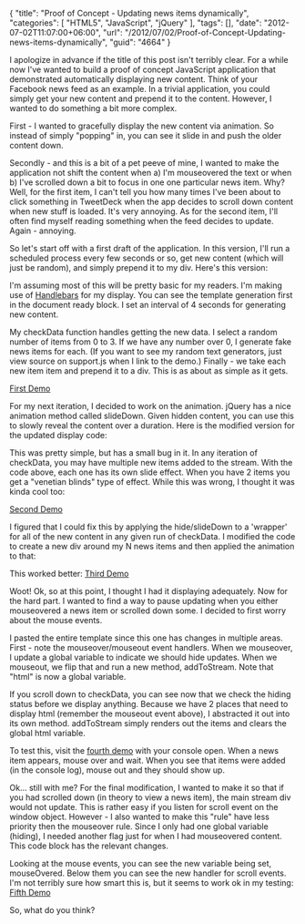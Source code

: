 {
	"title": "Proof of Concept - Updating news items dynamically",
	"categories": [
		"HTML5",
		"JavaScript",
		"jQuery"
	],
	"tags": [],
	"date": "2012-07-02T11:07:00+06:00",
	"url": "/2012/07/02/Proof-of-Concept-Updating-news-items-dynamically",
	"guid": "4664"
}

I apologize in advance if the title of this post isn't terribly clear. For a while now I've wanted to build a proof of concept JavaScript application that demonstrated automatically displaying new content. Think of your Facebook news feed as an example.  In a trivial application, you could simply get your new content and prepend it to the content. However, I wanted to do something a bit more complex.
<!--more-->
First - I wanted to gracefully display the new content via animation. So instead of simply "popping" in, you can see it slide in and push the older content down. 

Secondly - and this is a bit of a pet peeve of mine, I wanted to make the application not shift the content when a) I'm mouseovered the text or when b) I've scrolled down a bit to focus in one one particular news item. Why? Well, for the first item, I can't tell you how many times I've been about to click something in TweetDeck when the app decides to scroll down content when new stuff is loaded. It's very annoying. As for the second item, I'll often find myself reading something when the feed decides to update. Again - annoying. 

So let's start off with a first draft of the application. In this version, I'll run a scheduled process every few seconds or so, get new content (which will just be random), and simply prepend it to my div. Here's this version:

<script src="https://gist.github.com/3033537.js?file=gistfile1.html"></script>

I'm assuming most of this will be pretty basic for my readers. I'm making use of <a href="http://www.handlebarsjs.com">Handlebars</a> for my display. You can see the template generation first in the document ready block. I set an interval of 4 seconds for generating new content. 

My checkData function handles getting the new data. I select a random number of items from 0 to 3. If we have any number over 0, I generate fake news items for each. (If you want to see my random text generators, just view source on support.js when I link to the demo.) Finally - we take each new item item and prepend it to a div. This is as about as simple as it gets. 

<a href="http://www.raymondcamden.com/demos/2012/jul/2/test1.html">First Demo</a>

For my next iteration, I decided to work on the animation. jQuery has a nice animation method called slideDown. Given hidden content, you can use this to slowly reveal the content over a duration. Here is the modified version for the updated display code:

<script src="https://gist.github.com/3033555.js?file=gistfile1.js"></script>

This was pretty simple, but has a small bug in it. In any iteration of checkData, you may have multiple new items added to the stream. With the code above, each one has its own slide effect. When you have 2 items you get a "venetian blinds" type of effect. While this was wrong, I thought it was kinda cool too:

<a href="http://www.raymondcamden.com/demos/2012/jul/2/test2.html">Second Demo</a>

I figured that I could fix this by applying the hide/slideDown to a 'wrapper' for all of the new content in any given run of checkData. I modified the code to create a new div around my N news items and then applied the animation to that:

<script src="https://gist.github.com/3033574.js?file=gistfile1.js"></script>

This worked better: <a href="http://www.raymondcamden.com/demos/2012/jul/2/test3.html">Third Demo</a>

Woot! Ok, so at this point, I thought I had it displaying adequately. Now for the hard part. I wanted to find a way to pause updating when you either mouseovered a news item or scrolled down some. I decided to first worry about the mouse events.

<script src="https://gist.github.com/3033597.js?file=gistfile1.html"></script>

I pasted the entire template since this one has changes in multiple areas. First - note the mouseover/mouseout event handlers. When we mouseover, I update a global variable to indicate we should hide updates. When we mouseout, we flip that and run a new method, addToStream. Note that "html" is now a global variable.

If you scroll down to checkData, you can see now that we check the hiding status before we display anything. Because we have 2 places that need to display html (remember the mouseout event above), I abstracted it out into its own method. addToStream simply renders out the items and clears the global html variable.

To test this, visit the <a href="http://www.raymondcamden.com/demos/2012/jul/2/test4.html">fourth demo</a> with your console open. When a news item appears, mouse over and wait. When you see that items were added (in the console log), mouse out and they should show up.

Ok... still with me? For the final modification, I wanted to make it so that if you had scrolled down (in theory to view a news item), the main stream div would not update. This is rather easy if you listen for scroll event on the window object. However - I also wanted to make this "rule" have less priority then the mouseover rule. Since I only had one global variable (hiding), I needed another flag just for when I had mouseovered content. This code block has the relevant changes.

<script src="https://gist.github.com/3033649.js?file=gistfile1.js"></script>

Looking at the mouse events, you can see the new variable being set, mouseOvered. Below them you can see the new handler for scroll events. I'm not terribly sure how smart this is, but it seems to work ok in my testing: <a href="http://www.raymondcamden.com/demos/2012/jul/2/test5.html">Fifth Demo</a>

So, what do you think?